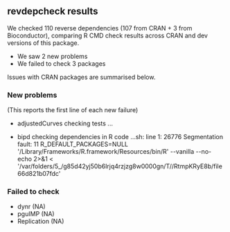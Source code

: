 ## revdepcheck results

We checked 110 reverse dependencies (107 from CRAN + 3 from Bioconductor), comparing R CMD check results across CRAN and dev versions of this package.

 * We saw 2 new problems
 * We failed to check 3 packages

Issues with CRAN packages are summarised below.

### New problems
(This reports the first line of each new failure)

* adjustedCurves
  checking tests ...

* bipd
  checking dependencies in R code ...sh: line 1: 26776 Segmentation fault: 11  R_DEFAULT_PACKAGES=NULL '/Library/Frameworks/R.framework/Resources/bin/R' --vanilla --no-echo 2>&1 < '/var/folders/5_/g85d42yj50b6lrjq4rzjzg8w0000gn/T//RtmpKRyE8b/file66d821b07fdc'

### Failed to check

* dynr        (NA)
* pguIMP      (NA)
* Replication (NA)
